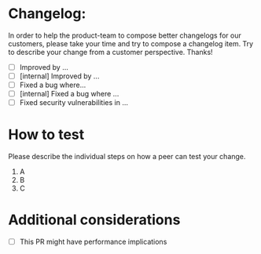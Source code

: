 # Changelog:
In order to help the product-team to compose better changelogs for our customers, please take your time and try to compose a changelog item. Try to describe your change from a customer perspective. Thanks!

- [ ] Improved by ...
- [ ] [internal] Improved by ...
- [ ] Fixed a bug where...
- [ ] [internal] Fixed a bug where ...
- [ ] Fixed security vulnerabilities in ...

# How to test
Please describe the individual steps on how a peer can test your change.

1. A
2. B
3. C

# Additional considerations
- [ ] This PR might have performance implications